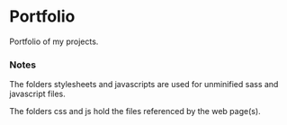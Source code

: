 Portfolio
================
Portfolio of my projects.

<h3>Notes</h3>
<p>The folders stylesheets and javascripts are used for unminified sass and javascript files.</p>
<p>The folders css and js hold the files referenced by the web page(s).</p>
